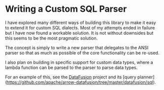 # Writing a Custom SQL Parser

I have explored many different ways of building this library to make it easy to extend it for custom SQL dialects. Most of my attempts ended in failure but I have now found a workable solution. It is not without downsides but this seems to be the most pragmatic solution.

The concept is simply to write a new parser that delegates to the ANSI parser so that as much as possible of the core functionality can be re-used.

I also plan on building in specific support for custom data types, where a lambda function can be parsed to the parser to parse data types.

For an example of this, see the [DataFusion](https://github.com/apache/arrow-datafusion) project and its [query planner] (https://github.com/apache/arrow-datafusion/tree/master/datafusion/sql).

